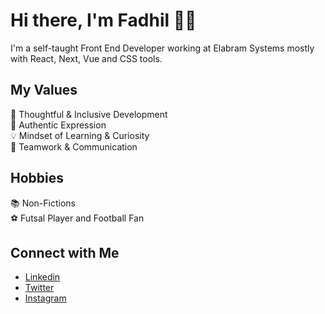 # Hi there, I'm Fadhil 👋🏻
I'm a self-taught Front End Developer working at Elabram Systems mostly with React, Next, Vue and CSS tools.

## My Values
🧠  Thoughtful & Inclusive Development <br/>
🖤  Authentic Expression <br/>
💡   Mindset of Learning & Curiosity <br/>
🙌  Teamwork & Communication

## Hobbies
:books: Non-Fictions <br/>
:soccer: Futsal Player and Football Fan <br/>

## Connect with Me
- [Linkedin](https://www.linkedin.com/in/fadhil-radhian/) <br/>
- [Twitter](https://twitter.com/fadhil_radhian) <br/>
- [Instagram](https://www.instagram.com/fadhilrad) <br/>
